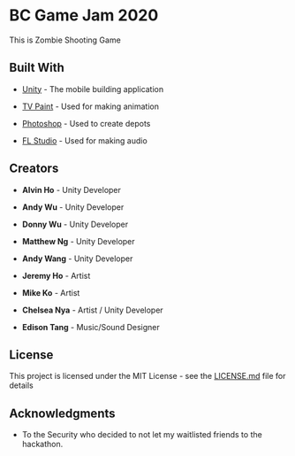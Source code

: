 # BC Game Jam 2020

This is Zombie Shooting Game

## Built With

* [Unity](https://unity.com/) - The mobile building application

* [TV Paint](https://www.tvpaint.com/) - Used for making animation

* [Photoshop](https://www.photoshop.com/) - Used to create depots

* [FL Studio](https://www.image-line.com/flstudio/) - Used for making audio


## Creators

* **Alvin Ho** - Unity Developer

* **Andy Wu** - Unity Developer

* **Donny Wu** - Unity Developer

* **Matthew Ng** - Unity Developer

* **Andy Wang** - Unity Developer

* **Jeremy Ho** - Artist 

* **Mike Ko** - Artist

* **Chelsea Nya** - Artist / Unity Developer

* **Edison Tang** - Music/Sound Designer


## License

This project is licensed under the MIT License - see the [LICENSE.md](LICENSE.md) file for details

## Acknowledgments

* To the Security who decided to not let my waitlisted friends to the hackathon.
